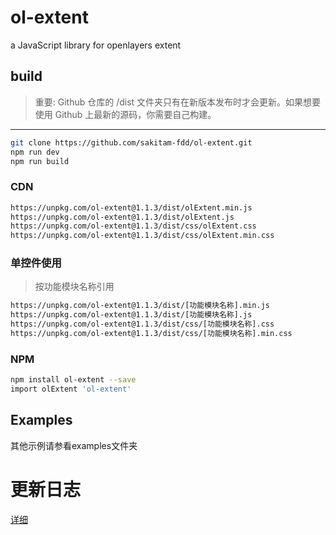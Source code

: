 # ol-extent
a JavaScript library for openlayers extent

## build

> 重要: Github 仓库的 /dist 文件夹只有在新版本发布时才会更新。如果想要使用 Github 上最新的源码，你需要自己构建。

---

```bash
git clone https://github.com/sakitam-fdd/ol-extent.git
npm run dev
npm run build
```

### CDN

```bash
https://unpkg.com/ol-extent@1.1.3/dist/olExtent.min.js
https://unpkg.com/ol-extent@1.1.3/dist/olExtent.js
https://unpkg.com/ol-extent@1.1.3/dist/css/olExtent.css
https://unpkg.com/ol-extent@1.1.3/dist/css/olExtent.min.css
```

### 单控件使用

> 按功能模块名称引用

```bash
https://unpkg.com/ol-extent@1.1.3/dist/[功能模块名称].min.js
https://unpkg.com/ol-extent@1.1.3/dist/[功能模块名称].js
https://unpkg.com/ol-extent@1.1.3/dist/css/[功能模块名称].css
https://unpkg.com/ol-extent@1.1.3/dist/css/[功能模块名称].min.css
```

### NPM

```bash
npm install ol-extent --save
import olExtent 'ol-extent'
```

## Examples

其他示例请参看examples文件夹

# 更新日志

[详细](./CHANGELOG.md)
